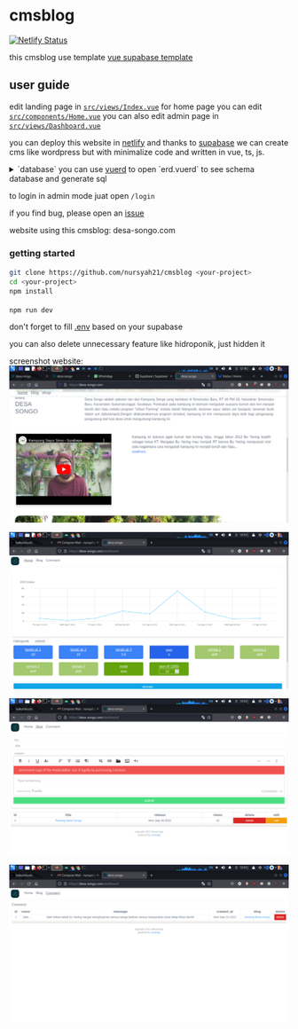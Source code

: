 # cmsblog

[![Netlify Status](https://api.netlify.com/api/v1/badges/653032b5-6546-4966-9b99-f315da17378e/deploy-status)](https://app.netlify.com/sites/desasongo/deploys)

this cmsblog use template [vue supabase template](https://github.com/nursyah21/vue-supabase-template)


## user guide
edit landing page in [`src/views/Index.vue`](src/views/Index.vue)
for home page you can edit [`src/components/Home.vue`](src/components/Home.vue)
you can also edit admin page in [`src/views/Dashboard.vue`](src/views/Dashboard.vue)

you can deploy this website in [netlify](https://netlify.com) and thanks to [supabase](https://supabase.com) we can create cms like wordpress but with minimalize code and written in vue, ts, js.

<details><summary>`database` you can use <a href='https://github.com/vuerd/vuerd/tree/master/packages/vuerd-vscode'>vuerd</a> to open `erd.vuerd` to see schema database and generate sql</summary>

blog: 
- blog_id:int4
- data:text
- release:text
- views:int4
- link:text
- preview_data:text

comment:
- comment_id:int4
- name:text
- comment:text
- created_at:text
- url_blog:text
	
hidroponik:
- id_hidroponik:int4
- tangki1:float8
- tangki2:float8
- tangki3:float8
- tds:float8
- pompa_1:bool
- pompa_2:bool
- pompa_3:bool
- pompa_4:bool
- ppm:int4
- auto:bool
	
shop:
- shop_id:int4
- name:text
- url:text
- price:text
- img_url:text
	
users:
- users_id:int4
- name:text
- pass:text
- created_at:text
	
visited:
- visited_id:int4
- time:text
- counts:int4
</details>

to login in admin mode juat open `/login`

if you find bug, please open an [issue](https://github.com/nursyah21/cmsblog/issues)

website using this cmsblog: desa-songo.com

### getting started
```bash
git clone https://github.com/nursyah21/cmsblog <your-project>
cd <your-project>
npm install

npm run dev
```

don't forget to fill [.env](.env) based on your supabase

you can also delete unnecessary feature like hidroponik, just hidden it


screenshot website:
![alt](public/readme/ss1.png)

![alt](public/readme/ss2.png)

![alt](public/readme/ss3.png)

![alt](public/readme/ss4.png)
